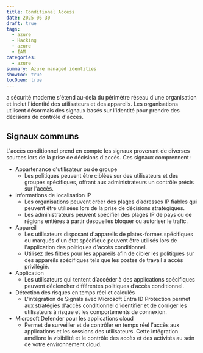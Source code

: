 ```yaml
---
title: Conditional Access
date: 2025-06-30
draft: true
tags:
  - azure
  - Hacking
  - azure
  - IAM
categories:
  - azure
summary: Azure managed identities
showToc: true
tocOpen: true
---
```

a sécurité moderne s'étend au-delà du périmètre réseau d'une organisation et inclut l'identité des utilisateurs et des appareils. Les organisations utilisent désormais des signaux basés sur l'identité pour prendre des décisions de contrôle d'accès.

## Signaux communs
L'accès conditionnel prend en compte les signaux provenant de diverses sources lors de la prise de décisions d'accès.
Ces signaux comprennent :
- Appartenance d'utilisateur ou de groupe
    - Les politiques peuvent être ciblées sur des utilisateurs et des groupes spécifiques, offrant aux administrateurs un contrôle précis sur l'accès.
- Informations de localisation IP
    - Les organisations peuvent créer des plages d’adresses IP fiables qui peuvent être utilisées lors de la prise de décisions stratégiques.
    - Les administrateurs peuvent spécifier des plages IP de pays ou de régions entières à partir desquelles bloquer ou autoriser le trafic.
- Appareil
    - Les utilisateurs disposant d'appareils de plates-formes spécifiques ou marqués d'un état spécifique peuvent être utilisés lors de l'application des politiques d'accès conditionnel.
    - Utilisez des filtres pour les appareils afin de cibler les politiques sur des appareils spécifiques tels que les postes de travail à accès privilégié.
- Application
    - Les utilisateurs qui tentent d’accéder à des applications spécifiques peuvent déclencher différentes politiques d’accès conditionnel.
- Détection des risques en temps réel et calculés
    - L'intégration de Signals avec Microsoft Entra ID Protection permet aux stratégies d'accès conditionnel d'identifier et de corriger les utilisateurs à risque et les comportements de connexion.
- Microsoft Defender pour les applications cloud
    - Permet de surveiller et de contrôler en temps réel l'accès aux applications et les sessions des utilisateurs. Cette intégration améliore la visibilité et le contrôle des accès et des activités au sein de votre environnement cloud.